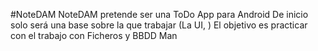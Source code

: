 #NoteDAM
NoteDAM pretende ser una ToDo App para Android
De inicio solo será una base sobre la que trabajar (La UI, )
El objetivo es practicar con el trabajo con Ficheros y BBDD
Man